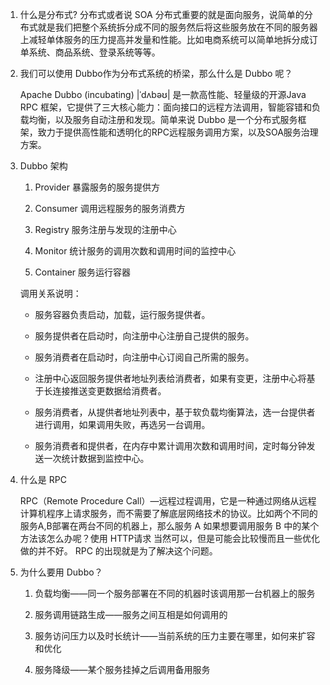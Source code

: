 1. 什么是分布式?
   分布式或者说 SOA 分布式重要的就是面向服务，说简单的分布式就是我们把整个系统拆分成不同的服务然后将这些服务放在不同的服务器上减轻单体服务的压力提高并发量和性能。比如电商系统可以简单地拆分成订单系统、商品系统、登录系统等等。

2. 我们可以使用 Dubbo作为分布式系统的桥梁，那么什么是 Dubbo 呢？

   Apache Dubbo (incubating) |ˈdʌbəʊ| 是一款高性能、轻量级的开源Java RPC 框架，它提供了三大核心能力：面向接口的远程方法调用，智能容错和负载均衡，以及服务自动注册和发现。简单来说 Dubbo 是一个分布式服务框架，致力于提供高性能和透明化的RPC远程服务调用方案，以及SOA服务治理方案。

3. Dubbo 架构
   
   1. Provider 暴露服务的服务提供方
   
   2. Consumer 调用远程服务的服务消费方
   
   3. Registry 服务注册与发现的注册中心
   
   4. Monitor 统计服务的调用次数和调用时间的监控中心
   
   5. Container 服务运行容器
   
   调用关系说明：
   
   + 服务容器负责启动，加载，运行服务提供者。
   
   + 服务提供者在启动时，向注册中心注册自己提供的服务。
   
   + 服务消费者在启动时，向注册中心订阅自己所需的服务。
   
   + 注册中心返回服务提供者地址列表给消费者，如果有变更，注册中心将基于长连接推送变更数据给消费者。
   
   + 服务消费者，从提供者地址列表中，基于软负载均衡算法，选一台提供者进行调用，如果调用失败，再选另一台调用。
   
   + 服务消费者和提供者，在内存中累计调用次数和调用时间，定时每分钟发送一次统计数据到监控中心。
   
4. 什么是 RPC
   
   RPC（Remote Procedure Call）—远程过程调用，它是一种通过网络从远程计算机程序上请求服务，而不需要了解底层网络技术的协议。比如两个不同的服务A,B部署在两台不同的机器上，那么服务 A 如果想要调用服务 B 中的某个方法该怎么办呢？使用 HTTP请求 当然可以，但是可能会比较慢而且一些优化做的并不好。 RPC 的出现就是为了解决这个问题。
   
5. 为什么要用 Dubbo？
   
   1. 负载均衡——同一个服务部署在不同的机器时该调用那一台机器上的服务
   
   2. 服务调用链路生成——服务之间互相是如何调用的
   
   3. 服务访问压力以及时长统计——当前系统的压力主要在哪里，如何来扩容和优化
   
   4. 服务降级——某个服务挂掉之后调用备用服务
   

         